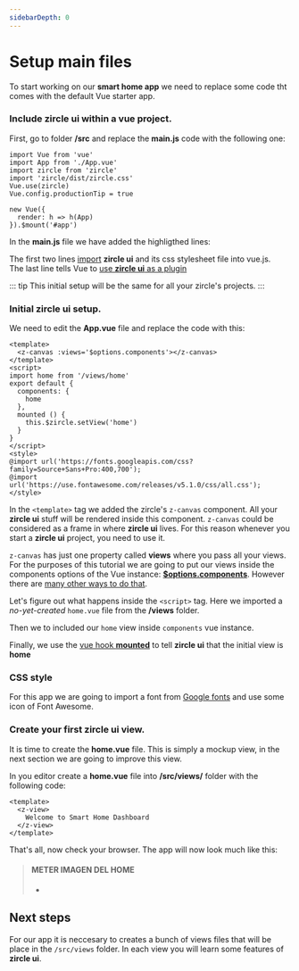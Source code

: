 ```yaml
---
sidebarDepth: 0
---
```


# Setup main files

To start working on our **smart home app** we need to replace some code tht comes with  the default Vue starter app.

### Include zircle ui within a vue project.
First, go to folder **/src** and replace the **main.js** code with the following one:

```js{3-5}
import Vue from 'vue'
import App from './App.vue'
import zircle from 'zircle'
import 'zircle/dist/zircle.css'
Vue.use(zircle)
Vue.config.productionTip = true

new Vue({
  render: h => h(App)
}).$mount('#app')
```

In the **main.js** file we have added the highligthed lines:

The first two lines [import](https://developer.mozilla.org/en-US/docs/Web/JavaScript/Reference/Statements/import) **zircle ui** and its css stylesheet file into vue.js.  
The last line tells Vue to [use **zircle ui** as a plugin](https://vuejs.org/v2/guide/plugins.html#Using-a-Plugin)

::: tip
This initial setup will be the same for all your zircle's projects.
:::


### Initial zircle ui setup.
We need to edit the **App.vue** file and replace the code with this:
```vue
<template>
  <z-canvas :views='$options.components'></z-canvas>
</template>
<script>
import home from '/views/home'
export default {
  components: {
    home
  },
  mounted () {
    this.$zircle.setView('home')
  }
}
</script>
<style>
@import url('https://fonts.googleapis.com/css?family=Source+Sans+Pro:400,700');
@import url('https://use.fontawesome.com/releases/v5.1.0/css/all.css');
</style>
```

In the `<template>` tag we added the zircle's `z-canvas` component. All your **zircle ui** stuff will be rendered inside this component. `z-canvas` could be considered as a frame in where **zircle ui** lives. For this reason whenever you start a **zircle ui** project, you need to use it.

`z-canvas` has just one property called **views** where you pass all your views. For the purposes of this tutorial we are going to put our views inside the components options of the Vue instance: [**$options.components**](#). However there are [many other ways to do that](#). 

Let's figure out what happens inside the `<script>` tag. Here we imported a *no-yet-created* `home.vue` file from the **/views** folder. 

Then we to included our `home` view inside `components` vue instance.

Finally, we use the [vue hook **mounted**](#) to tell **zircle ui** that the initial view is **home**

### CSS style
For this app we are going to import a font from [Google fonts](https://fonts.google.com/) and use some icon of Font Awesome.

### Create your first zircle ui view.

It is time to create the **home.vue** file. This is simply a mockup view, in the next section we are going to improve this view.  

In you editor create a **home.vue** file into **/src/views/** folder with the following code:
```vue
<template>
  <z-view>
    Welcome to Smart Home Dashboard
  </z-view>
</template>
```

That's all, now check your browser. The app will now look much like this:

> #### METER IMAGEN DEL HOME
> - 

## Next steps
For our app it is neccesary to creates a bunch of views files that will be place in the `/src/views` folder. In each view you will learn some features of **zircle ui**. 



